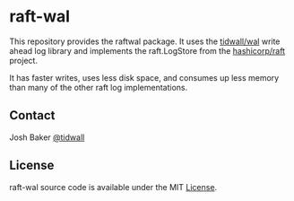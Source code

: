 # raft-wal

This repository provides the raftwal package. 
It uses the [tidwall/wal](https://github.com/tidwall/wal) 
write ahead log library and implements the raft.LogStore from the [hashicorp/raft](https://github.com/hashicorp/raft) project.

It has faster writes, uses less disk space, and consumes up less memory than many of the other raft log implementations.

## Contact

Josh Baker [@tidwall](http://twitter.com/tidwall)

## License

raft-wal source code is available under the MIT [License](/LICENSE).
